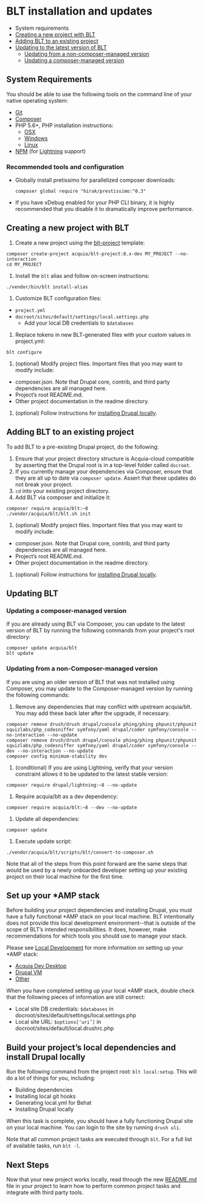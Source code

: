 # BLT installation and updates

* System requirements
* [Creating a new project with BLT](#creating-new)
* [Adding BLT to an existing project](#existing-project)
* [Updating to the latest version of BLT](#updating)
  * [Updating from a non-composer-managed version](#update-non-composered)
  * [Updating a composer-managed version](#update-composered)

## System Requirements

You should be able to use the following tools on the command line of your native operating system:

* [Git](https://git-scm.com/)
* [Composer](https://getcomposer.org/download/)
* PHP 5.6+, PHP installation instructions:
    * [OSX](http://justinhileman.info/article/reinstalling-php-on-mac-os-x/)
    * [Windows](http://php.net/manual/en/install.windows.php)
    * [Linux](http://php.net/manual/en/install.unix.debian.php)
* [NPM](https://nodejs.org/en/download/) (for [Lightning](https://github.com/acquia/lightning) support)

### Recommended tools and configuration

* Globally install pretissimo for parallelized composer downloads:

  ```
  composer global require "hirak/prestissimo:^0.3"
  ```
* If you have xDebug enabled for your PHP CLI binary, it is highly recommended that you disable it to dramatically improve performance.

## <a name="creating-new"></a>Creating a new project with BLT

1. Create a new project using the [blt-project](https://github.com/acquia/blt-project) template:

  ```
  composer create-project acquia/blt-project:8.x-dev MY_PROJECT --no-interaction
  cd MY_PROJECT
  ```
1. Install the `blt` alias and follow on-screen instructions:

  ```
  ./vendor/bin/blt install-alias
  ```
1. Customize BLT configuration files:
  * `project.yml`
  * `docroot/sites/default/settings/local.settings.php`
    * Add your local DB credentials to `$databases`
1. Replace tokens in new BLT-generated files with your custom values in project.yml:

  ```
  blt configure
  ```
1. (optional) Modify project files. Important files that you may want to modify include:
  * composer.json. Note that Drupal core, contrib, and third party dependencies are all managed here.
  * Project’s root README.md.
  * Other project documentation in the readme directory.
1. (optional) Follow instructions for <a href="#install">installing Drupal locally</a>.

## <a name="existing-project"></a>Adding BLT to an existing project

To add BLT to a pre-existing Drupal project, do the following:

1. Ensure that your project directory structure is Acquia-cloud compatible by asserting that the Drupal root is in a top-level folder called `docroot`.
1. If you currently manage your dependencies via Composer, ensure that they are all up to date via `composer update`. Assert that these updates do not break your project.
1. `cd` into your existing project directory.
1. Add BLT via composer and initialize it:
  ```
  composer require acquia/blt:~8
  ./vendor/acquia/blt/blt.sh init
  ```
1. (optional) Modify project files. Important files that you may want to modify include:
  * composer.json. Note that Drupal core, contrib, and third party dependencies are all managed here.
  * Project’s root README.md.
  * Other project documentation in the readme directory.
1. (optional) Follow instructions for <a href="#install">installing Drupal locally</a>.

## <a name="updating"></a>Updating BLT

### <a name="update-composered"></a>Updating a composer-managed version

If you are already using BLT via Composer, you can update to the latest version of BLT by running the following commands from your project's root directory:

```
composer update acquia/blt
blt update
```

### <a name="update-non-composered"></a>Updating from a non-Composer-managed version

If you are using an older version of BLT that was not installed using Composer, you may update to the Composer-managed version by running the following commands:

1. Remove any dependencies that may conflict with upstream acquia/blt. You may add these back later after the upgrade, if necessary.

  ```
  composer remove drush/drush drupal/console phing/phing phpunit/phpunit squizlabs/php_codesniffer symfony/yaml drupal/coder symfony/console --no-interaction --no-update
  composer remove drush/drush drupal/console phing/phing phpunit/phpunit squizlabs/php_codesniffer symfony/yaml drupal/coder symfony/console --dev --no-interaction --no-update
  composer config minimum-stability dev
  ```
  
1. (conditional) If you are using Lightning, verify that your version constraint allows it to be updated to the latest stable version:

  ```
  composer require drupal/lightning:~8 --no-update
  ```
  
1. Require acquia/blt as a dev dependency:

  ```
  composer require acquia/blt:~8 --dev --no-update
  ```
  
1. Update all dependencies:

  ```
  composer update
  ```
  
1. Execute update script:

  ```
  ./vendor/acquia/blt/scripts/blt/convert-to-composer.sh
  ```

Note that all of the steps from this point forward are the same steps that would be used by a newly onboarded developer setting up your existing project on their local machine for the first time.

## Set up your \*AMP stack

Before building your project dependencies and installing Drupal, you must have a fully functional \*AMP stack on your local machine. BLT intentionally does not provide this local development environment--that is outside of the scope of BLT’s intended responsibilities. It does, however, make recommendations for which tools you should use to manage your stack.

Please see [Local Development](template/readme/local-development.md) for more information on setting up your \*AMP stack:
  * [Acquia Dev Desktop](template/readme/local-development.md#using-acquia-dev-desktop-for-blt-generated-projects)
  * [Drupal VM](template/readme/local-development.md#using-drupal-vm-for-blt-generated-projects)
  * [Other](https://github.com/acquia/blt/blob/8.x/template/readme/local-development.md#alternative-local-development-environments)

When you have completed setting up your local \*AMP stack, double check that the following pieces of information are still correct:

* Local site DB credentials: `$databases` in docroot/sites/default/settings/local.settings.php
* Local site URL: `$options[‘uri’]` in docroot/sites/default/local.drushrc.php

## <a name="install"></a>Build your project’s local dependencies and install Drupal locally

Run the following command from the project root: `blt local:setup`. This will do a lot of things for you, including:

* Building dependencies
* Installing local git hooks
* Generating local.yml for Behat
* Installing Drupal locally

When this task is complete, you should have a fully functioning Drupal site on your local machine. You can login to the site by running `drush uli`.

Note that all common project tasks are executed through `blt`. For a full list of available tasks, run `blt -l`.

## Next Steps

Now that your new project works locally, read through the new [README.md](https://github.com/acquia/blt/blob/8.x/template/README.md) file in your project to learn how to perform common project tasks and integrate with third party tools.
